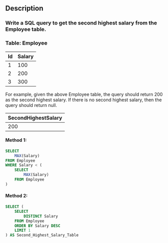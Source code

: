 ## Description

### Write a SQL query to get the second highest salary from the Employee table.

### Table: Employee

| Id  | Salary |
| --- | ------ |
| 1   | 100    |
| 2   | 200    |
| 3   | 300    |

For example, given the above Employee table, the query should return 200 as the second highest salary. If there is no second highest salary, then the query should return null.

| SecondHighestSalary |
| ------------------- |
| 200                 |

#### Method 1:

```sql
SELECT
    MAX(Salary)
FROM Employee
WHERE Salary < (
    SELECT
        MAX(Salary)
    FROM Employee
)
```

#### Method 2:

```sql
SELECT (
    SELECT
        DISTINCT Salary
    FROM Employee
    ORDER BY Salary DESC
    LIMIT 1
) AS Second_Highest_Salary_Table
```

